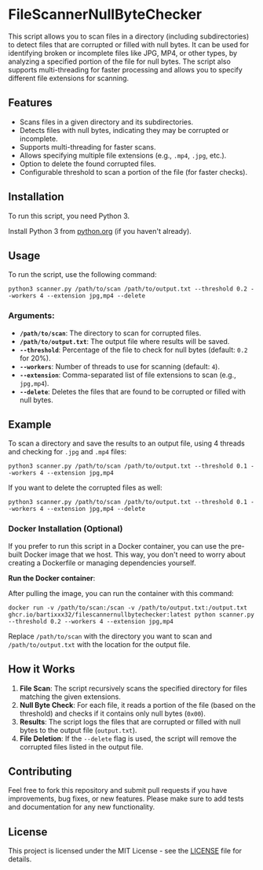 # FileScannerNullByteChecker

This script allows you to scan files in a directory (including subdirectories) to detect files that are corrupted or filled with null bytes. It can be used for identifying broken or incomplete files like JPG, MP4, or other types, by analyzing a specified portion of the file for null bytes. The script also supports multi-threading for faster processing and allows you to specify different file extensions for scanning.

## Features

- Scans files in a given directory and its subdirectories.
- Detects files with null bytes, indicating they may be corrupted or incomplete.
- Supports multi-threading for faster scans.
- Allows specifying multiple file extensions (e.g., `.mp4`, `.jpg`, etc.).
- Option to delete the found corrupted files.
- Configurable threshold to scan a portion of the file (for faster checks).

## Installation

To run this script, you need Python 3.

Install Python 3 from [python.org](https://www.python.org/downloads/) (if you haven't already).

## Usage

To run the script, use the following command:

```
python3 scanner.py /path/to/scan /path/to/output.txt --threshold 0.2 --workers 4 --extension jpg,mp4 --delete
```

### Arguments:

- **`/path/to/scan`**: The directory to scan for corrupted files.
- **`/path/to/output.txt`**: The output file where results will be saved.
- **`--threshold`**: Percentage of the file to check for null bytes (default: `0.2` for 20%).
- **`--workers`**: Number of threads to use for scanning (default: `4`).
- **`--extension`**: Comma-separated list of file extensions to scan (e.g., `jpg,mp4`).
- **`--delete`**: Deletes the files that are found to be corrupted or filled with null bytes.

## Example

To scan a directory and save the results to an output file, using 4 threads and checking for `.jpg` and `.mp4` files:

```
python3 scanner.py /path/to/scan /path/to/output.txt --threshold 0.1 --workers 4 --extension jpg,mp4
```

If you want to delete the corrupted files as well:

```
python3 scanner.py /path/to/scan /path/to/output.txt --threshold 0.1 --workers 4 --extension jpg,mp4 --delete
```

### Docker Installation (Optional)

If you prefer to run this script in a Docker container, you can use the pre-built Docker image that we host. This way, you don't need to worry about creating a Dockerfile or managing dependencies yourself.

   **Run the Docker container**:

After pulling the image, you can run the container with this command:

```
docker run -v /path/to/scan:/scan -v /path/to/output.txt:/output.txt ghcr.io/bartixxx32/filescannernullbytechecker:latest python scanner.py --threshold 0.2 --workers 4 --extension jpg,mp4
```

Replace `/path/to/scan` with the directory you want to scan and `/path/to/output.txt` with the location for the output file.
## How it Works

1. **File Scan**: The script recursively scans the specified directory for files matching the given extensions.
2. **Null Byte Check**: For each file, it reads a portion of the file (based on the threshold) and checks if it contains only null bytes (`0x00`).
3. **Results**: The script logs the files that are corrupted or filled with null bytes to the output file (`output.txt`).
4. **File Deletion**: If the `--delete` flag is used, the script will remove the corrupted files listed in the output file.

## Contributing

Feel free to fork this repository and submit pull requests if you have improvements, bug fixes, or new features. Please make sure to add tests and documentation for any new functionality.

## License

This project is licensed under the MIT License - see the [LICENSE](LICENSE) file for details.
